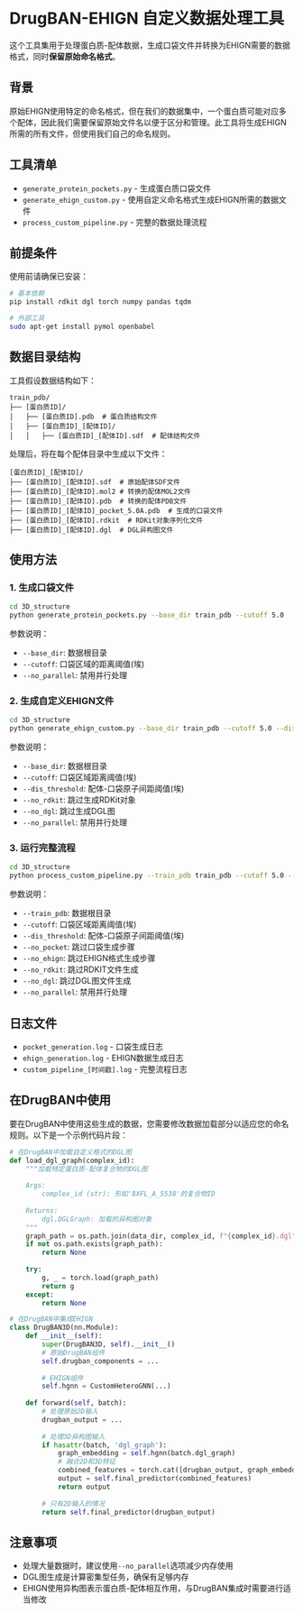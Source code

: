 # DrugBAN-EHIGN 自定义数据处理工具

这个工具集用于处理蛋白质-配体数据，生成口袋文件并转换为EHIGN需要的数据格式，同时**保留原始命名格式**。

## 背景

原始EHIGN使用特定的命名格式，但在我们的数据集中，一个蛋白质可能对应多个配体，因此我们需要保留原始文件名以便于区分和管理。此工具将生成EHIGN所需的所有文件，但使用我们自己的命名规则。

## 工具清单

- `generate_protein_pockets.py` - 生成蛋白质口袋文件
- `generate_ehign_custom.py` - 使用自定义命名格式生成EHIGN所需的数据文件
- `process_custom_pipeline.py` - 完整的数据处理流程

## 前提条件

使用前请确保已安装：

```bash
# 基本依赖
pip install rdkit dgl torch numpy pandas tqdm

# 外部工具
sudo apt-get install pymol openbabel
```

## 数据目录结构

工具假设数据结构如下：

```
train_pdb/
├── [蛋白质ID]/
│   ├── [蛋白质ID].pdb  # 蛋白质结构文件
│   ├── [蛋白质ID]_[配体ID]/
│   │   ├── [蛋白质ID]_[配体ID].sdf  # 配体结构文件
```

处理后，将在每个配体目录中生成以下文件：

```
[蛋白质ID]_[配体ID]/
├── [蛋白质ID]_[配体ID].sdf  # 原始配体SDF文件
├── [蛋白质ID]_[配体ID].mol2 # 转换的配体MOL2文件
├── [蛋白质ID]_[配体ID].pdb  # 转换的配体PDB文件
├── [蛋白质ID]_[配体ID]_pocket_5.0A.pdb  # 生成的口袋文件
├── [蛋白质ID]_[配体ID].rdkit  # RDKit对象序列化文件
├── [蛋白质ID]_[配体ID].dgl  # DGL异构图文件
```

## 使用方法

### 1. 生成口袋文件

```bash
cd 3D_structure
python generate_protein_pockets.py --base_dir train_pdb --cutoff 5.0
```

参数说明：
- `--base_dir`: 数据根目录
- `--cutoff`: 口袋区域的距离阈值(埃)
- `--no_parallel`: 禁用并行处理

### 2. 生成自定义EHIGN文件

```bash
cd 3D_structure
python generate_ehign_custom.py --base_dir train_pdb --cutoff 5.0 --dis_threshold 5.0
```

参数说明：
- `--base_dir`: 数据根目录
- `--cutoff`: 口袋区域距离阈值(埃)
- `--dis_threshold`: 配体-口袋原子间距阈值(埃)
- `--no_rdkit`: 跳过生成RDKit对象
- `--no_dgl`: 跳过生成DGL图
- `--no_parallel`: 禁用并行处理

### 3. 运行完整流程

```bash
cd 3D_structure
python process_custom_pipeline.py --train_pdb train_pdb --cutoff 5.0 --dis_threshold 5.0
```

参数说明：
- `--train_pdb`: 数据根目录
- `--cutoff`: 口袋区域距离阈值(埃)
- `--dis_threshold`: 配体-口袋原子间距阈值(埃)
- `--no_pocket`: 跳过口袋生成步骤
- `--no_ehign`: 跳过EHIGN格式生成步骤
- `--no_rdkit`: 跳过RDKIT文件生成
- `--no_dgl`: 跳过DGL图文件生成
- `--no_parallel`: 禁用并行处理

## 日志文件

- `pocket_generation.log` - 口袋生成日志
- `ehign_generation.log` - EHIGN数据生成日志
- `custom_pipeline_[时间戳].log` - 完整流程日志

## 在DrugBAN中使用

要在DrugBAN中使用这些生成的数据，您需要修改数据加载部分以适应您的命名规则。以下是一个示例代码片段：

```python
# 在DrugBAN中加载自定义格式的DGL图
def load_dgl_graph(complex_id):
    """加载特定蛋白质-配体复合物的DGL图
    
    Args:
        complex_id (str): 形如'8XFL_A_5538'的复合物ID
        
    Returns:
        dgl.DGLGraph: 加载的异构图对象
    """
    graph_path = os.path.join(data_dir, complex_id, f"{complex_id}.dgl")
    if not os.path.exists(graph_path):
        return None
        
    try:
        g, _ = torch.load(graph_path)
        return g
    except:
        return None

# 在DrugBAN中集成EHIGN
class DrugBAN3D(nn.Module):
    def __init__(self):
        super(DrugBAN3D, self).__init__()
        # 原始DrugBAN组件
        self.drugban_components = ...
        
        # EHIGN组件
        self.hgnn = CustomHeteroGNN(...)
        
    def forward(self, batch):
        # 处理原始2D输入
        drugban_output = ...
        
        # 处理3D异构图输入
        if hasattr(batch, 'dgl_graph'):
            graph_embedding = self.hgnn(batch.dgl_graph)
            # 融合2D和3D特征
            combined_features = torch.cat([drugban_output, graph_embedding], dim=1)
            output = self.final_predictor(combined_features)
            return output
            
        # 只有2D输入的情况
        return self.final_predictor(drugban_output)
```

## 注意事项

- 处理大量数据时，建议使用`--no_parallel`选项减少内存使用
- DGL图生成是计算密集型任务，确保有足够内存
- EHIGN使用异构图表示蛋白质-配体相互作用，与DrugBAN集成时需要进行适当修改 